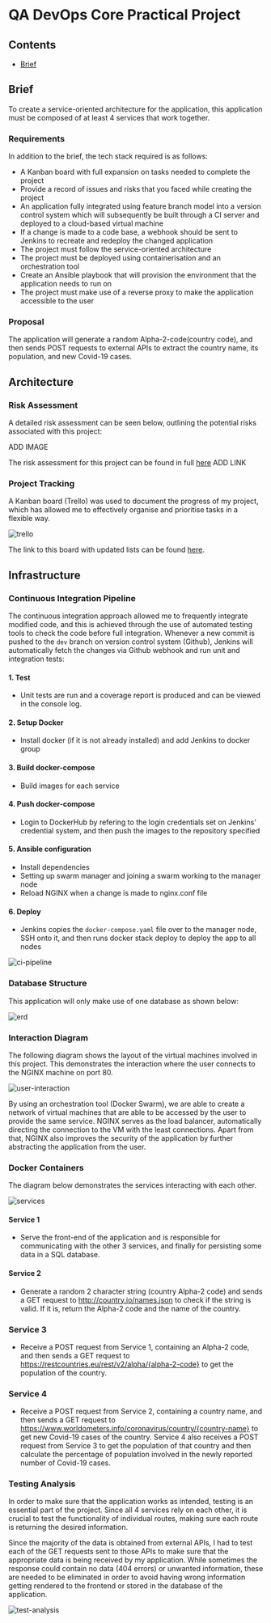 # QA DevOps Core Practical Project

## Contents
- [Brief](#brief)

## Brief
To create a service-oriented architecture for the application, this application must be composed of at least 4 services that work together.

### Requirements
In addition to the brief, the tech stack required is as follows:

- A Kanban board with full expansion on tasks needed to complete the project
- Provide a record of issues and risks that you faced while creating the project
- An application fully integrated using feature branch model into a version control system which will subsequently be built through a CI server and deployed to a cloud-based virtual machine
- If a change is made to a code base, a webhook should be sent to Jenkins to recreate and redeploy the changed application
- The project must follow the service-oriented architecture
- The project must be deployed using containerisation and an orchestration tool
- Create an Ansible playbook that will provision the environment that the application needs to run on
- The project must make use of a reverse proxy to make the application accessible to the user

### Proposal
The application will generate a random Alpha-2-code(country code), and then sends POST requests to external APIs to extract the country name, its population, and new Covid-19 cases.

## Architecture

### Risk Assessment
A detailed risk assessment can be seen below, outlining the potential risks associated with this project:

ADD IMAGE

The risk assessment for this project can be found in full [here](LINK) ADD LINK

### Project Tracking
A Kanban board (Trello) was used to document the progress of my project, which has allowed me to effectively organise and prioritise tasks in a flexible way.

![trello](https://user-images.githubusercontent.com/54101378/120698979-b2022680-c4a7-11eb-9327-243fc5d44021.png)

The link to this board with updated lists can be found [here](https://trello.com/b/3ikIXUKP/qa-devops-core-practical-project).

## Infrastructure

### Continuous Integration Pipeline
The continuous integration approach allowed me to frequently integrate modified code, and this is achieved through the use of automated testing tools to check the code before full integration. Whenever a new commit is pushed to the `dev` branch on version control system (Github), Jenkins will automatically fetch the changes via Github webhook and run unit and integration tests:

#### 1. Test
- Unit tests are run and a coverage report is produced and can be viewed in the console log.

#### 2. Setup Docker
- Install docker (if it is not already installed) and add Jenkins to docker group

#### 3. Build docker-compose
- Build images for each service

#### 4. Push docker-compose
- Login to DockerHub by refering to the login credentials set on Jenkins' credential system, and then push the images to the repository specified

#### 5. Ansible configuration
- Install dependencies
- Setting up swarm manager and joining a swarm working to the manager node
- Reload NGINX when a change is made to nginx.conf file

#### 6. Deploy
- Jenkins copies the `docker-compose.yaml` file over to the manager node, SSH onto it, and then runs docker stack deploy to deploy the app to all nodes

![ci-pipeline](https://user-images.githubusercontent.com/54101378/120700876-1de58e80-c4aa-11eb-824c-95898e74c6cb.jpg)

### Database Structure
This application will only make use of one database as shown below:

![erd](https://user-images.githubusercontent.com/54101378/120701241-82a0e900-c4aa-11eb-8445-52ed2a3a706b.jpg)

### Interaction Diagram
The following diagram shows the layout of the virtual machines involved in this project. This demonstrates the interaction where the user connects to the NGINX machine on port 80.

![user-interaction](https://user-images.githubusercontent.com/54101378/120928976-fc211d00-c6de-11eb-93e2-fec97de877e0.png)

By using an orchestration tool (Docker Swarm), we are able to create a network of virtual machines that are able to be accessed by the user to provide the same service. NGINX serves as the load balancer, automatically directing the connection to the VM with the least connections. Apart from that, NGINX also improves the security of the application by further abstracting the application from the user.

### Docker Containers
The diagram below demonstrates the services interacting with each other.

![services](https://user-images.githubusercontent.com/54101378/120929190-01cb3280-c6e0-11eb-809b-110981ec7b7d.png)

#### Service 1 
- Serve the front-end of the application and is responsible for communicating with the other 3 services, and finally for persisting some data in a SQL database.

#### Service 2
- Generate a random 2 character string (country Alpha-2 code) and sends a GET request to http://country.io/names.json to check if the string is valid. If it is, return the Alpha-2 code and the name of the country.

### Service 3
- Receive a POST request from Service 1, containing an Alpha-2 code, and then sends a GET request to https://restcountries.eu/rest/v2/alpha/{alpha-2-code} to get the population of the country.

### Service 4
- Receive a POST request from Service 2, containing a country name, and then sends a GET request to https://www.worldometers.info/coronavirus/country/{country-name} to get new Covid-19 cases of the country. Service 4 also receives a POST request from Service 3 to get the population of that country and then calculate the percentage of population involved in the newly reported number of Covid-19 cases.

### Testing Analysis
In order to make sure that the application works as intended, testing is an essential part of the project. Since all 4 services rely on each other, it is crucial to test the functionality of individual routes, making sure each route is returning the desired information.

Since the majority of the data is obtained from external APIs, I had to test each of the GET requests sent to those APIs to make sure that the appropriate data is being received by my application. While sometimes the response could contain no data (404 errors) or unwanted information, these are needed to be eliminated in order to avoid having wrong information getting rendered to the frontend or stored in the database of the application.

![test-analysis](https://user-images.githubusercontent.com/54101378/120931277-c4b76e00-c6e8-11eb-9424-ad9f999369f2.png)